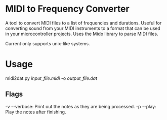 # MIDI to Frequency Converter
A tool to convert MIDI files to a list of frequencies and durations.
Useful for converting sound from your MIDI instruments to a format that can be used in your microcontroller projects.
Uses the Mido library to parse MIDI files.

Current only supports unix-like systems.

# Usage
midi2dat.py *input_file.midi* -o *output_file.dat* 
## Flags
-v --verbose: Print out the notes as they are being processed.
-p --play: Play the notes after finishing.